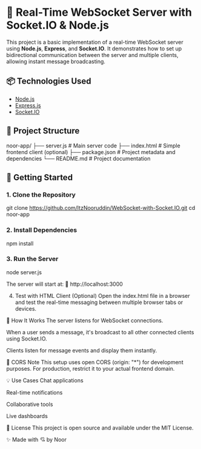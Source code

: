 # 🔌 Real-Time WebSocket Server with Socket.IO & Node.js

This project is a basic implementation of a real-time WebSocket server using **Node.js**, **Express**, and **Socket.IO**. It demonstrates how to set up bidirectional communication between the server and multiple clients, allowing instant message broadcasting.

## 📦 Technologies Used

- [Node.js](https://nodejs.org/)
- [Express.js](https://expressjs.com/)
- [Socket.IO](https://socket.io/)

## 📁 Project Structure

noor-app/
├── server.js # Main server code
├── index.html # Simple frontend client (optional)
├── package.json # Project metadata and dependencies
└── README.md # Project documentation

## 🚀 Getting Started

### 1. Clone the Repository

git clone https://github.com/ItzNooruddin/WebSocket-with-Socket.IO.git
cd noor-app

### 2. Install Dependencies

npm install

### 3. Run the Server

node server.js

The server will start at:
📍 http://localhost:3000

4. Test with HTML Client (Optional)
Open the index.html file in a browser and test the real-time messaging between multiple browser tabs or devices.

🧠 How It Works
The server listens for WebSocket connections.

When a user sends a message, it's broadcast to all other connected clients using Socket.IO.

Clients listen for message events and display them instantly.

🔐 CORS Note
This setup uses open CORS (origin: "*") for development purposes. For production, restrict it to your actual frontend domain.

💡 Use Cases
Chat applications

Real-time notifications

Collaborative tools

Live dashboards

📜 License
This project is open source and available under the MIT License.

✨ Made with 💘 by Noor
